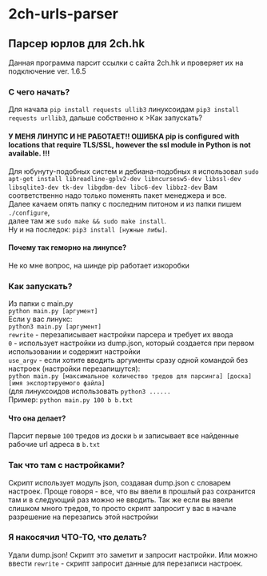# 2ch-urls-parser
## Парсер юрлов для 2ch.hk

Данная программа парсит ссылки с сайта  2ch.hk и проверяет их на подключение  ver. 1.6.5

### С чего начать?
Для начала `pip install requests ullib3` линуксоидам `pip3 install requests urllib3`, дальше собственно к >Как запускать?  

#### У МЕНЯ ЛИНУПС И НЕ РАБОТАЕТ!! ОШИБКА pip is configured with locations that require TLS/SSL, however the ssl module in Python is not available. !!!
Для юбунуту-подобных систем и дебиана-подобных я использовал `sudo apt-get install libreadline-gplv2-dev libncursesw5-dev libssl-dev libsqlite3-dev tk-dev libgdbm-dev libc6-dev libbz2-dev` Вам соответственно надо только поменять пакет менеджера и все.  
Далее качаем опять папку с последним питоном и из папки пишем `./configure`,   
далее там же `sudo make && sudo make install`.   
Ну и на последок: `pip3 install [нужные либы]`.   

#### Почему так геморно на линупсе? 
Не ко мне вопрос, на шинде pip работает изкоробки



### Как запускать?
Из папки с main.py  
`python main.py [аргумент]`  
Если у вас линукс:  
`python3 main.py [аргумент]`  
`rewrite` - перезаписывает настройки парсера и требует их ввода  
`0` - использует настройки из dump.json, который создается при первом использовании и содержит настройки  
`use_argv` - если хотите вводить аргументы сразу одной командой без настроек (настройки перезапишутся):  
`python main.py [максимальное количество тредов для парсинга] [доска] [имя экспортируемого файла]`  
(для линуксоидов использовать `python3 ......`  
Пример: `python main.py 100 b b.txt`  

#### Что она делает?  
Парсит первые `100` тредов из доски `b` и записывает все найденные рабочие url адреса в `b.txt`  

### Так что там с настройками?  
Скрипт использует модуль json, создавая dump.json с словарем настроек. Проще говоря - все, что вы ввели в прошлый раз сохранится там и в следующий раз можно не вводить. Так же если вы ввели слишком много тредов, то просто скрипт запросит у вас в начале разрешение на перезапись этой настройки  

### Я накосячил ЧТО-ТО, что делать?
Удали dump.json! Скрипт это заметит и запросит настройки. Или можно ввести `rewrite` - скрипт запросит данные для перезаписи настроек.  

